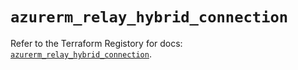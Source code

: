 # `azurerm_relay_hybrid_connection`

Refer to the Terraform Registory for docs: [`azurerm_relay_hybrid_connection`](https://www.terraform.io/docs/providers/azurerm/r/relay_hybrid_connection).
